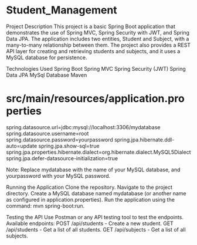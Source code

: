 # Student_Management

Project Description
This project is a basic Spring Boot application that demonstrates the use of Spring MVC, Spring Security with JWT, and Spring Data JPA. The application includes two entities, Student and Subject, with a many-to-many relationship between them. The project also provides a REST API layer for creating and retrieving students and subjects, and it uses a MySQL database for persistence.

Technologies Used
Spring Boot
Spring MVC
Spring Security (JWT)
Spring Data JPA
MySql Database
Maven
# src/main/resources/application.properties
spring.datasource.url=jdbc:mysql://localhost:3306/mydatabase
spring.datasource.username=root
spring.datasource.password=yourpassword
spring.jpa.hibernate.ddl-auto=update
spring.jpa.show-sql=true
spring.jpa.properties.hibernate.dialect=org.hibernate.dialect.MySQL5Dialect
spring.jpa.defer-datasource-initialization=true

Note: Replace mydatabase with the name of your MySQL database, and yourpassword with your MySQL password.


Running the Application
Clone the repository.
Navigate to the project directory.
Create a MySQL database named mydatabase (or another name as configured in application.properties).
Run the application using the command: mvn spring-boot:run.

Testing the API
Use Postman or any API testing tool to test the endpoints.
Available endpoints:
POST /api/students - Create a new student.
GET /api/students - Get a list of all students.
GET /api/subjects - Get a list of all subjects.
